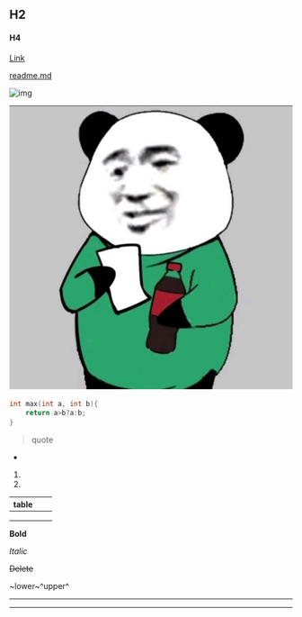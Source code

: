 ## H2

#### H4

[Link](https://www.baidu.com)

[readme.md](readme.md)

![img](https://www.baidu.com/img/PCtm_d9c8750bed0b3c7d089fa7d55720d6cf.png)

![img](.\image.jpg?raw=true)

```C++
int max(int a, int b){
    return a>b?a:b;
}
```

>quote

- 

1. 

0. 

|  table  |      |      |
| ---- | ---- | ---- |
| |      |      |
|      |      |      |
|      |      |      |

**Bold**

*Italic*

~~Delete~~

~lower~^upper^

---

****

